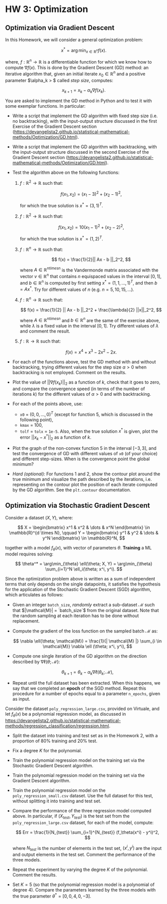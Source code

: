 # HW 3: Optimization

## Optimization via Gradient Descent
In this Homework, we will consider a general optimization problem:

$$
x^* = \arg\min_{x \in \mathbb{R}^n}f(x).
$$

where, $f: \mathbb{R}^n \to \mathbb{R}$ is a differentiable function for which we know how to compute $\nabla f(x)$.
This is done by the Gradient Descent (GD) method: an iterative algorithm that, given an initial iterate $x_0 \in \mathbb{R}^n$ and a positive parameter $\alpha_k > $ called *step size*, computes:

$$
x_{k+1} = x_k − \alpha_k \nabla f (x_k).
$$

You are asked to implement the GD method in Python and to test it with some exemplar functions. In particular:

*  Write a script that implement the GD algorithm with fixed step size (i.e. no backtracking), with the input-output structure discussed in the first Exercise of the Gradient Descent section (https://devangelista2.github.io/statistical-mathematical-methods/Optimization/GD.html).
* Write a script that implement the GD algorithm with backtracking, with the input-output structure discussed in the second Exercise of the Gradient Descent section (https://devangelista2.github.io/statistical-mathematical-methods/Optimization/GD.html).
* Test the algorithm above on the following functions:
    1. $f: \mathbb{R}^2 \to \mathbb{R}$ such that:

       $$
       f(x_1, x_2) = (x_1 - 3)^2 + (x_2 - 1)^2, 
       $$

       for which the true solution is $x^* = (3, 1)^T$.

    2. $f: \mathbb{R}^2 \to \mathbb{R}$ such that:

       $$
       f(x_1, x_2) = 10(x_1 − 1)^2 + (x_2 − 2)^2, 
       $$

       for which the true solution is $x^* = (1, 2)^T$.
    3. $f: \mathbb{R}^n \to \mathbb{R}$ such that:

       $$
       f(x) = \frac{1}{2}|| Ax - b ||_2^2, 
       $$

       where $A \in \mathbb{R}^{n times n}$ is the Vandermonde matrix associated with the vector $v \in \mathbb{R}^n$ that contains $n$ equispaced values in the interval $[0,1]$, and $b \in \mathbb{R}^n$ is computed by first setting $x^* = (1, 1, \dots ,1)^T$, and then $b = A x^*$. Try for different values of $n$ (e.g. $n = 5,10,15, \dots$).
    4. $f: \mathbb{R}^n \to \mathbb{R}$ such that:

       $$
       f(x) = \frac{1}{2} || Ax - b ||_2^2 + \frac{\lambda}{2} ||x||_2^2, 
       $$

       where $A \in \mathbb{R}^{n times n}$ and $b \in \mathbb{R}^n$ are the same of the exercise above, while $\lambda$ is a fixed value in the interval $[0, 1]$. Try different values of $\lambda$ and comment the result.
    5. $f: \mathbb{R} \to \mathbb{R}$ such that:

       $$
       f(x) = x^4 + x^3 - 2x^2 - 2x.
       $$

* For each of the functions above, test the GD method with and without backtracking, trying different values for the step size $\alpha > 0$ when backtracking is not employed. Comment on the results.
* Plot the value of $||\nabla f(x_k)||_2$ as a function of $k$, check that it goes to zero, and compare the convergence speed (in terms of the number of iterations $k$) for the different values of $\alpha > 0$ and with backtracking.
* For each of the points above, use:
  - `x0` = $(0, 0, \dots, 0)^T$ (except for function 5, which is discussed in the following point),
  - `kmax` = 100,
  - `tolf` = `tolx` = `1e-5`. 
  Also, when the true solution $x^*$ is given, plot the error $||x_k−x^*||_2$ as a function of $k$.
* Plot the graph of the non-convex function 5 in the interval $[−3,3]$, and test the convergence of GD with different values of `x0` (of your choice) and different step-sizes. When is the convergence point the global minimum?
* *Hard (optional):* For functions 1 and 2, show the contour plot around the true minimum and visualize the path described by the iterations, i.e. representing on the contour plot the position of each iterate computed by the GD algorithm. See the `plt.contour` documentation.

## Optimization via Stochastic Gradient Descent
Consider a dataset $(X,Y)$, where:

$$
X = \begin{bmatrix} x^1 & x^2 & \dots & x^N \end{bmatrix} \in \mathbb{R}^{d \times N}, \qquad Y = \begin{bmatrix} y^1 & y^2 & \dots & y^N \end{bmatrix} \in \mathbb{R}^N,
$$

together with a model $f_\theta(x)$, with vector of parameters $\theta$. **Training** a ML model requires solving:

$$
\theta^* = \arg\min_{\theta} \ell(\theta; X, Y) = \arg\min_{\theta} \sum_{i=1}^N \ell_i(\theta; x^i, y^i). 
$$

Since the optimization problem above is written as a sum of independent terms that only depends on the single datapoints, it satisfies the hypothesis for the application of the Stochastic Gradient Descent (SGD) algorithm, which articulates as follows:

* Given an integer `batch_size`, *randomly* extract a sub-dataset $\mathcal{M}$ such that $|\mathcal{M}| = `batch_size`$ from the original dataset. Note that the random sampling at each iteration has to be done without replacement.
* Compute the gradient of the loss function on the sampled batch $\mathcal{M}$ as:

  $$
  \nabla \ell(\theta; \mathcal{M}) = \frac{1}{| \mathcal{M} |} \sum_{i \in \mathcal{M}} \nabla \ell (\theta; x^i, y^i),
  $$
* Compute one single iteration of the GD algorithm on the direction described by $\nabla \ell(\theta; \mathcal{M})$:

  $$
  \theta_{k+1} = \theta_k - \alpha_k \nabla \ell(\theta_k; \mathcal{M}),
  $$

* Repeat until the full dataset has been extracted. When this happens, we say that we completed an **epoch** of the SGD method. Repeat this procedure for a number of epochs equal to a parameter `n_epochs`, given as input.

Consider the dataset `poly_regression_large.csv`, provided on Virtuale, and let $f_\theta(x)$ be a polynomial regression model, as discussed in https://devangelista2.github.io/statistical-mathematical-methods/regression_classification/regression.html.

* Split the dataset into training and test set as in the Homework 2, with a proportion of 80% training and 20% test. 
* Fix a degree $K$ for the polynomial. 
* Train the polynomial regression model on the training set via the Stochastic Gradient Descent algorithm.
* Train the polynomial regression model on the training set via the Gradient Descent algorithm.
* Train the polynomial regression model on the `poly_regression_small.csv` dataset. Use the full dataset for this test, without splitting it into training and test set.
* Compare the performance of the three regression model computed above. In particular, if $(X_{test}, Y_{test})$ is the test set from the `poly_regression_large.csv` dataset, for each of the model, compute:

  $$
  Err = \frac{1}{N_{test}} \sum_{i=1}^{N_{test}} (f_\theta(x^i) - y^i)^2,
  $$

  where $N_{test}$ is the number of elements in the test set, $(x^i, y^i)$ are the input and output elements in the test set. Comment the performance of the three models.

* Repeat the experiment by varying the degree $K$ of the polynomial. Comment the results.
* Set $K=5$ (so that the polynomial regression model is a polynomial of degree 4). Compare the parameters learned by the three models with the true parameter $\theta^* = [0, 0, 4, 0, -3]$.